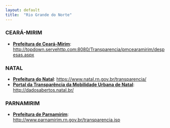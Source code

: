 ```yaml
---
layout: default
title:  "Rio Grande do Norte"
---
```


### CEARÁ-MIRIM

-   **[Prefeitura de Ceará-Mirim](http://topdown.servehttp.com:8080/Transparencia/pmcearamirim/despesas.aspx)**: http://topdown.servehttp.com:8080/Transparencia/pmcearamirim/despesas.aspx

### NATAL

-   **[Prefeitura do Natal](https://www.natal.rn.gov.br/transparencia/)**: https://www.natal.rn.gov.br/transparencia/
- **[Portal da Transparência da Mobilidade Urbana de Natal](http://dadosabertos.natal.br/)**: http://dadosabertos.natal.br/

### PARNAMIRIM

- **[Prefeitura de Parnamirim](http://www.parnamirim.rn.gov.br/transparencia.jsp)**: http://www.parnamirim.rn.gov.br/transparencia.jsp
